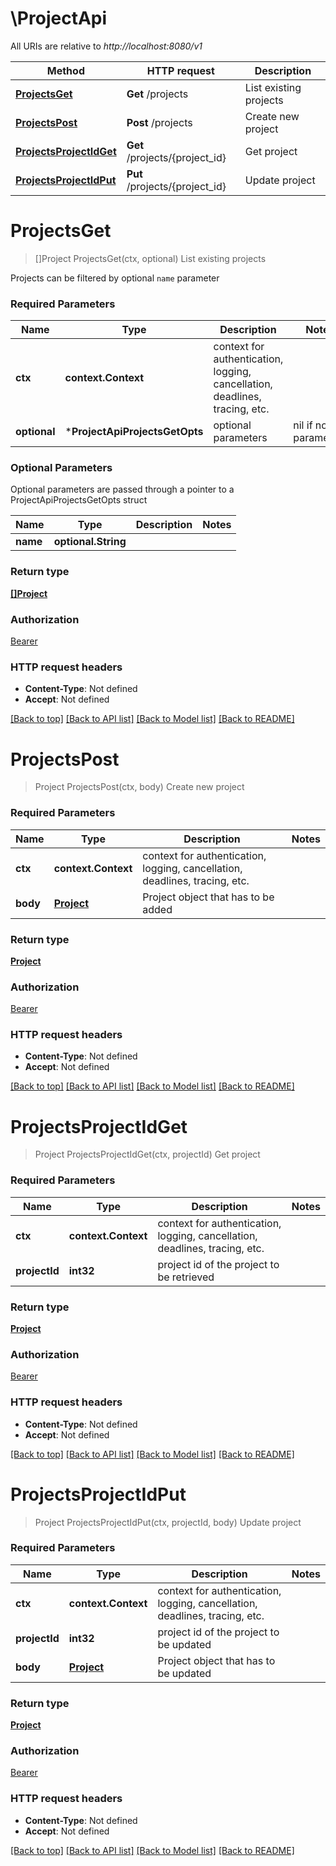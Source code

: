 # \ProjectApi

All URIs are relative to *http://localhost:8080/v1*

Method | HTTP request | Description
------------- | ------------- | -------------
[**ProjectsGet**](ProjectApi.md#ProjectsGet) | **Get** /projects | List existing projects
[**ProjectsPost**](ProjectApi.md#ProjectsPost) | **Post** /projects | Create new project
[**ProjectsProjectIdGet**](ProjectApi.md#ProjectsProjectIdGet) | **Get** /projects/{project_id} | Get project
[**ProjectsProjectIdPut**](ProjectApi.md#ProjectsProjectIdPut) | **Put** /projects/{project_id} | Update project


# **ProjectsGet**
> []Project ProjectsGet(ctx, optional)
List existing projects

Projects can be filtered by optional `name` parameter

### Required Parameters

Name | Type | Description  | Notes
------------- | ------------- | ------------- | -------------
 **ctx** | **context.Context** | context for authentication, logging, cancellation, deadlines, tracing, etc.
 **optional** | ***ProjectApiProjectsGetOpts** | optional parameters | nil if no parameters

### Optional Parameters
Optional parameters are passed through a pointer to a ProjectApiProjectsGetOpts struct

Name | Type | Description  | Notes
------------- | ------------- | ------------- | -------------
 **name** | **optional.String**|  | 

### Return type

[**[]Project**](Project.md)

### Authorization

[Bearer](../README.md#Bearer)

### HTTP request headers

 - **Content-Type**: Not defined
 - **Accept**: Not defined

[[Back to top]](#) [[Back to API list]](../README.md#documentation-for-api-endpoints) [[Back to Model list]](../README.md#documentation-for-models) [[Back to README]](../README.md)

# **ProjectsPost**
> Project ProjectsPost(ctx, body)
Create new project

### Required Parameters

Name | Type | Description  | Notes
------------- | ------------- | ------------- | -------------
 **ctx** | **context.Context** | context for authentication, logging, cancellation, deadlines, tracing, etc.
  **body** | [**Project**](Project.md)| Project object that has to be added | 

### Return type

[**Project**](Project.md)

### Authorization

[Bearer](../README.md#Bearer)

### HTTP request headers

 - **Content-Type**: Not defined
 - **Accept**: Not defined

[[Back to top]](#) [[Back to API list]](../README.md#documentation-for-api-endpoints) [[Back to Model list]](../README.md#documentation-for-models) [[Back to README]](../README.md)

# **ProjectsProjectIdGet**
> Project ProjectsProjectIdGet(ctx, projectId)
Get project

### Required Parameters

Name | Type | Description  | Notes
------------- | ------------- | ------------- | -------------
 **ctx** | **context.Context** | context for authentication, logging, cancellation, deadlines, tracing, etc.
  **projectId** | **int32**| project id of the project to be retrieved | 

### Return type

[**Project**](Project.md)

### Authorization

[Bearer](../README.md#Bearer)

### HTTP request headers

 - **Content-Type**: Not defined
 - **Accept**: Not defined

[[Back to top]](#) [[Back to API list]](../README.md#documentation-for-api-endpoints) [[Back to Model list]](../README.md#documentation-for-models) [[Back to README]](../README.md)

# **ProjectsProjectIdPut**
> Project ProjectsProjectIdPut(ctx, projectId, body)
Update project

### Required Parameters

Name | Type | Description  | Notes
------------- | ------------- | ------------- | -------------
 **ctx** | **context.Context** | context for authentication, logging, cancellation, deadlines, tracing, etc.
  **projectId** | **int32**| project id of the project to be updated | 
  **body** | [**Project**](Project.md)| Project object that has to be updated | 

### Return type

[**Project**](Project.md)

### Authorization

[Bearer](../README.md#Bearer)

### HTTP request headers

 - **Content-Type**: Not defined
 - **Accept**: Not defined

[[Back to top]](#) [[Back to API list]](../README.md#documentation-for-api-endpoints) [[Back to Model list]](../README.md#documentation-for-models) [[Back to README]](../README.md)

